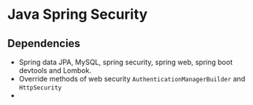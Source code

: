 # Java Spring Security
## Dependencies
- Spring data JPA, MySQL, spring security, spring web, spring boot devtools and Lombok.
- Override methods of web security `AuthenticationManagerBuilder` and `HttpSecurity`
- 